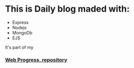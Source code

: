 

# This is Daily blog maded with:
- Express
- Nodejs
- MongoDb
- EJS

It's part of my 
### [Web Progress, repository](https://github.com/Rychy248/webProgres)
